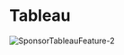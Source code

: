 # Tableau

  ![SponsorTableauFeature-2](https://user-images.githubusercontent.com/47414872/60397014-46103880-9b83-11e9-9c5a-7684870c7219.png)
